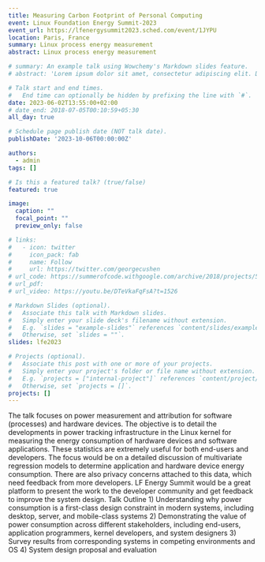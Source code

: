 ```yaml
---
title: Measuring Carbon Footprint of Personal Computing
event: Linux Foundation Energy Summit-2023
event_url: https://lfenergysummit2023.sched.com/event/1JYPU
location: Paris, France
summary: Linux process energy measurement
abstract: Linux process energy measurement

# summary: An example talk using Wowchemy's Markdown slides feature.
# abstract: 'Lorem ipsum dolor sit amet, consectetur adipiscing elit. Duis posuere tellusac convallis placerat. Proin tincidunt magna sed ex sollicitudin condimentum. Sed ac faucibus dolor, scelerisque sollicitudin nisi. Cras purus urna, suscipit quis sapien eu, pulvinar tempor diam.'

# Talk start and end times.
#   End time can optionally be hidden by prefixing the line with `#`.
date: 2023-06-02T13:55:00+02:00
# date_end: 2018-07-05T00:10:59+05:30
all_day: true

# Schedule page publish date (NOT talk date).
publishDate: '2023-10-06T00:00:00Z'

authors: 
  - admin
tags: []

# Is this a featured talk? (true/false)
featured: true

image:
  caption: ""
  focal_point: ""
  preview_only: false

# links:
#   - icon: twitter
#     icon_pack: fab
#     name: Follow
#     url: https://twitter.com/georgecushen
# url_code: https://summerofcode.withgoogle.com/archive/2018/projects/5742960490577920/
# url_pdf: 
# url_video: https://youtu.be/DTeVkaFqFsA?t=1526

# Markdown Slides (optional).
#   Associate this talk with Markdown slides.
#   Simply enter your slide deck's filename without extension.
#   E.g. `slides = "example-slides"` references `content/slides/example-slides.md`.
#   Otherwise, set `slides = ""`.
slides: lfe2023

# Projects (optional).
#   Associate this post with one or more of your projects.
#   Simply enter your project's folder or file name without extension.
#   E.g. `projects = ["internal-project"]` references `content/project/deep-learning/index.md`.
#   Otherwise, set `projects = []`.
projects: []
---
```

<!-- 
{{% callout note %}}
Click on the **Slides** button above to view the built-in slides feature.
{{% /callout %}}

Slides can be added in a few ways:

- **Create** slides using Wowchemy's [_Slides_](https://wowchemy.com/docs/managing-content/#create-slides) feature and link using `slides` parameter in the front matter of the talk file
- **Upload** an existing slide deck to `static/` and link using `url_slides` parameter in the front matter of the talk file
- **Embed** your slides (e.g. Google Slides) or presentation video on this page using [shortcodes](https://wowchemy.com/docs/writing-markdown-latex/).

Further event details, including [page elements](https://wowchemy.com/docs/writing-markdown-latex/) such as image galleries, can be added to the body of this page. -->

 The talk focuses on power measurement and attribution for software (processes) and hardware devices. The objective is to detail the developments in power tracking infrastructure in the Linux kernel for measuring the energy consumption of hardware devices and software applications. These statistics are extremely useful for both end-users and developers. The focus would be on a detailed discussion of multivariate regression models to determine application and hardware device energy consumption. There are also privacy concerns attached to this data, which need feedback from more developers. LF Energy Summit would be a great platform to present the work to the developer community and get feedback to improve the system design. Talk Outline 1) Understanding why power consumption is a first-class design constraint in modern systems, including desktop, server, and mobile-class systems 2) Demonstrating the value of power consumption across different stakeholders, including end-users, application programmers, kernel developers, and system designers 3) Survey results from corresponding systems in competing environments and OS 4) System design proposal and evaluation 